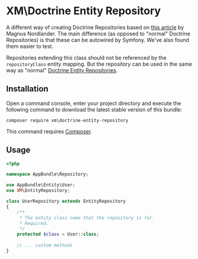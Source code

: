 # XM\Doctrine Entity Repository

A different way of creating Doctrine Repositories based on [this article](https://blog.fervo.se/blog/2017/07/06/doctrine-repositories-autowiring/) by Magnus Nordlander. The main difference (as opposed to "normal" Doctrine Repositories) is that these can be autowired by Symfony. We've also found them easier to test.

Repositories extending this class should not be referenced by the `repositoryClass` entity mapping. But the repository can be used in the same way as "normal" [Doctrine Entity Repositories](https://symfony.com/doc/current/doctrine/repository.html).

## Installation

Open a command console, enter your project directory and execute the
following command to download the latest stable version of this bundle:

```console
composer require xm\doctrine-entity-repository
```

This command requires [Composer](https://getcomposer.org/download/).

## Usage

```php
<?php

namespace AppBundle\Repository;

use AppBundle\Entity\User;
use XM\EntityRepository;

class UserRepository extends EntityRepository
{
    /**
     * The entity class name that the repository is for.
     * Required. 
     */
    protected $class = User::class;
    
    // ... custom methods
}
```